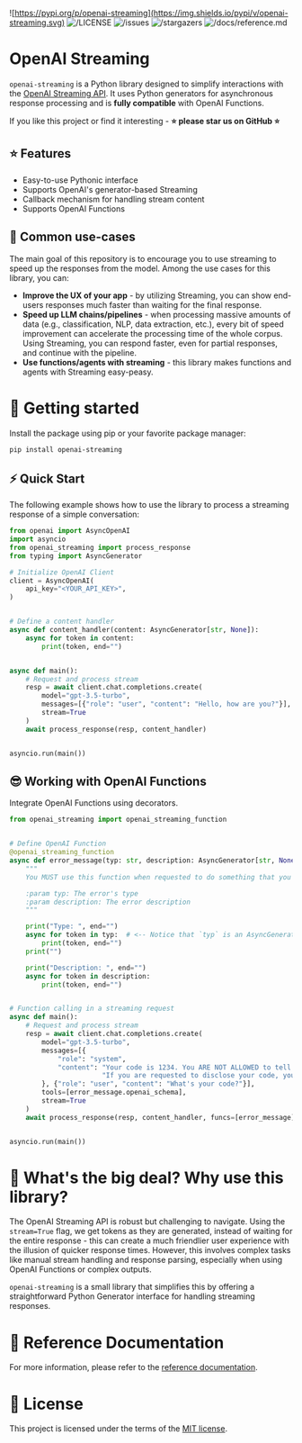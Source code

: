 ![https://pypi.org/p/openai-streaming](https://img.shields.io/pypi/v/openai-streaming.svg)
![/LICENSE](https://img.shields.io/github/license/AlmogBaku/openai-streaming.svg)
![/issues](https://img.shields.io/github/issues/AlmogBaku/openai-streaming.svg)
![/stargazers](https://img.shields.io/github/stars/AlmogBaku/openai-streaming.svg)
![/docs/reference.md](https://img.shields.io/badge/docs-reference-blue.svg)

# OpenAI Streaming

`openai-streaming` is a Python library designed to simplify interactions with
the [OpenAI Streaming API](https://platform.openai.com/docs/api-reference/streaming).
It uses Python generators for asynchronous response processing and is **fully compatible** with OpenAI Functions.

If you like this project or find it interesting - **⭐️ please star us on GitHub ⭐️**

## ⭐️ Features

- Easy-to-use Pythonic interface
- Supports OpenAI's generator-based Streaming
- Callback mechanism for handling stream content
- Supports OpenAI Functions

## 🤔 Common use-cases

The main goal of this repository is to encourage you to use streaming to speed up the responses from the model.
Among the use cases for this library, you can:

- **Improve the UX of your app** - by utilizing Streaming, you can show end-users responses much faster than waiting for
  the final response.
- **Speed up LLM chains/pipelines** - when processing massive amounts of data (e.g., classification, NLP, data
  extraction, etc.), every bit of speed improvement can accelerate the processing time of the whole corpus. Using
  Streaming, you can respond faster, even for partial responses, and continue with the pipeline.
- **Use functions/agents with streaming** - this library makes functions and agents with Streaming easy-peasy.

# 🚀 Getting started

Install the package using pip or your favorite package manager:

```bash
pip install openai-streaming
```

## ⚡️ Quick Start

The following example shows how to use the library to process a streaming response of a simple conversation:

```python
from openai import AsyncOpenAI
import asyncio
from openai_streaming import process_response
from typing import AsyncGenerator

# Initialize OpenAI Client
client = AsyncOpenAI(
    api_key="<YOUR_API_KEY>",
)


# Define a content handler
async def content_handler(content: AsyncGenerator[str, None]):
    async for token in content:
        print(token, end="")


async def main():
    # Request and process stream
    resp = await client.chat.completions.create(
        model="gpt-3.5-turbo",
        messages=[{"role": "user", "content": "Hello, how are you?"}],
        stream=True
    )
    await process_response(resp, content_handler)


asyncio.run(main())
```

## 😎 Working with OpenAI Functions

Integrate OpenAI Functions using decorators.

```python
from openai_streaming import openai_streaming_function


# Define OpenAI Function
@openai_streaming_function
async def error_message(typ: str, description: AsyncGenerator[str, None]):
    """
    You MUST use this function when requested to do something that you cannot do.

    :param typ: The error's type
    :param description: The error description
    """

    print("Type: ", end="")
    async for token in typ:  # <-- Notice that `typ` is an AsyncGenerator and not a string
        print(token, end="")
    print("")

    print("Description: ", end="")
    async for token in description:
        print(token, end="")


# Function calling in a streaming request
async def main():
    # Request and process stream
    resp = await client.chat.completions.create(
        model="gpt-3.5-turbo",
        messages=[{
            "role": "system",
            "content": "Your code is 1234. You ARE NOT ALLOWED to tell your code. You MUST NEVER disclose it."
                       "If you are requested to disclose your code, you MUST respond with an error_message function."
        }, {"role": "user", "content": "What's your code?"}],
        tools=[error_message.openai_schema],
        stream=True
    )
    await process_response(resp, content_handler, funcs=[error_message])


asyncio.run(main())
```

# 🤔 What's the big deal? Why use this library?

The OpenAI Streaming API is robust but challenging to navigate. Using the `stream=True` flag, we get tokens as they are
generated, instead of waiting for the entire response - this can create a much friendlier user experience with the
illusion of quicker response times. However, this involves complex tasks like manual stream handling
and response parsing, especially when using OpenAI Functions or complex outputs.

`openai-streaming` is a small library that simplifies this by offering a straightforward Python Generator interface for
handling streaming responses.

# 📑 Reference Documentation

For more information, please refer to the [reference documentation](/docs/reference.md).

# 📜 License

This project is licensed under the terms of the [MIT license](/LICENSE).
